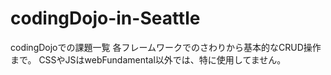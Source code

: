 # codingDojo-in-Seattle
codingDojoでの課題一覧
各フレームワークでのさわりから基本的なCRUD操作まで。
CSSやJSはwebFundamental以外では、特に使用してません。
